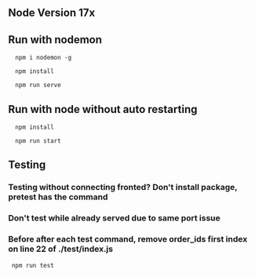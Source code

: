 ## Node Version 17x

## Run with nodemon
```
  npm i nodemon -g

  npm install

  npm run serve

```

## Run with node without auto restarting 

```
  npm install

  npm run start

```

## Testing

### Testing without connecting fronted? Don't install package, pretest has the command

### Don't test while already served due to same port issue

### Before after each test command, remove order_ids first index on line 22 of ./test/index.js

```
 npm run test

```